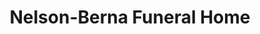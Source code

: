 ---
title: "Nelson-Berna Funeral Home"
url: /fayetteville/nelson-berna-funeral-home/
shop: funeral directors
---